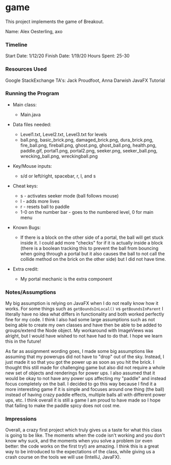 game
====

This project implements the game of Breakout.

Name: 
Alex Oesterling, axo
### Timeline

Start Date: 
1/12/20
Finish Date: 
1/19/20
Hours Spent:
25-30
### Resources Used
Google
StackExchange
TA's: Jack Proudfoot, Anna Darwish
JavaFX Tutorial
### Running the Program

* Main class:  
    * Main.java
* Data files needed: 
    * Level1.txt, Level2.txt, Level3.txt for levels 
    * ball.png, basic_brick.png, damaged_brick.png, dura_brick.png, fire_ball.png, fireball.png, ghost.png, ghost_ball.png, health.png, paddle.gif, portal1.png, portal2.png, seeker.png, seeker_ball.png, wrecking_ball.png, wreckingball.png  
* Key/Mouse inputs:
    * s/d or left/right, spacebar, r, l, and s
* Cheat keys:
    * s - activates seeker mode (ball follows mouse)
    * l - adds more lives
    * r - resets ball to paddle
    * 1-0 on the number bar - goes to the numbered level, 0 for main menu
* Known Bugs:
    * If there is a block on the other side of a portal, the ball will get stuck inside it. I could add more "checks" for 
    if it is actually inside a block (there is a boolean tracking this to prevent the ball from bouncing when going through
    a portal but it also causes the ball to not call the collide method on the brick on the other side) but I did not have time.

* Extra credit:
    * My portal mechanic is the extra component

### Notes/Assumptions

My big assumption is relying on JavaFX when I do not really know how it works. For some things such as ```getBoundsInLocal()``` vs ```getBoundsInParent```
I literally have no idea what differs in functionality and both worked perfectly fine for my code. I think I also had some large assumptions such as
not being able to create my own classes and have then be able to be added to groups/extend the Node object. My workaround with ImageViews was alright, but
I would have wished to not have had to do that. I hope we learn this in the future!  

As far as assignment wording goes, I made some big assumptions like assuming that my powerups did not have to "drop" out of the sky. Instead,
I just made it so that you got the power up as soon as you hit the brick. I thought this still made for challenging game but also did not
require a whole new set of objects and renderings for power ups. I also assumed that it would be okay to not have any power ups affecting my "paddle" and 
instead focus completely on the ball. I decided to go this way because I find it a more interesting game if it is simple and focuses around one 
thing (the ball) instead of having crazy paddle effects, multiple balls all with different power ups, etc. I think overall it is still
 a game I am proud to have made so I hope that failing to make the paddle spicy does not cost me.

### Impressions

Overall, a crazy first project which truly gives us a taste for what this class is going to be like. The moments when the code
isn't working and you don't know why suck, and the moments when you solve a problem (or even better: the code works on the first 
try!) are amazing. I think this is a great way to be introduced to the expectations of the class, while giving us a crash course
on the tools we will use (IntelliJ, JavaFX).
